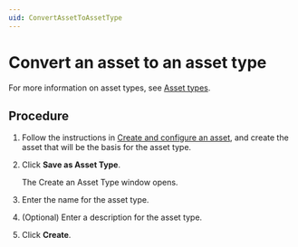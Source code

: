 ```yaml
---
uid: ConvertAssetToAssetType
---
```


# Convert an asset to an asset type 

For more information on asset types, see [Asset types](xref:AssetTypes).

## Procedure

1. Follow the instructions in [Create and configure an asset](xref:CreateConfigureAsset), and create the asset that will be the basis for the asset type.

3. Click **Save as Asset Type**.

    The Create an Asset Type window opens.

1. Enter the name for the asset type.
2. (Optional) Enter a description for the asset type.
3. Click **Create**.


